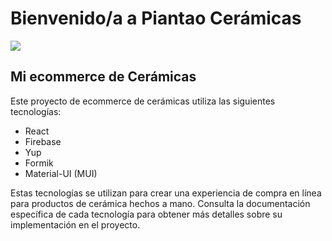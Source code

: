 # Bienvenido/a a Piantao Cerámicas

![](https://res.cloudinary.com/dwxhsdpc7/image/upload/t_Piantao-Resize-Logo/v1696863121/Piantao_Logo1_e1ps3h.png)

## Mi ecommerce de Cerámicas

Este proyecto de ecommerce de cerámicas utiliza las siguientes tecnologías:

- React
- Firebase
- Yup
- Formik
- Material-UI (MUI)

Estas tecnologías se utilizan para crear una experiencia de compra en línea para productos de cerámica hechos a mano. Consulta la documentación específica de cada tecnología para obtener más detalles sobre su implementación en el proyecto.
